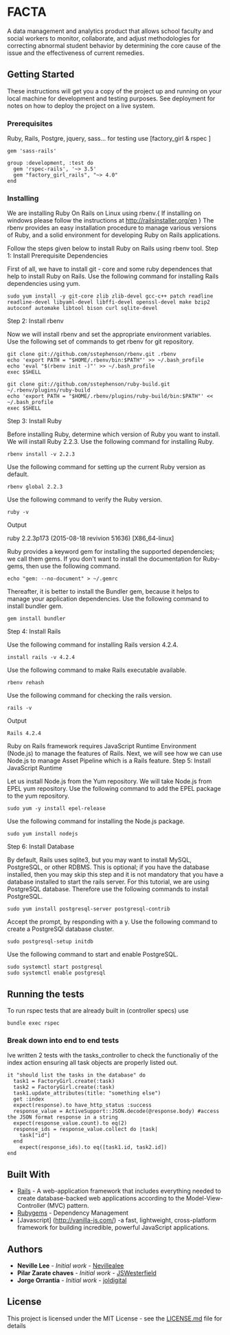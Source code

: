 # FACTA
A data management and analytics product that allows school faculty and social workers to monitor, collaborate, and adjust methodologies for correcting abnormal student behavior by determining the core cause of the issue and the effectiveness of current remedies.

## Getting Started

These instructions will get you a copy of the project up and running on your local machine for development and testing purposes. See deployment for notes on how to deploy the project on a live system.

### Prerequisites

Ruby, Rails, Postgre, jquery, sass... for testing use [factory_girl & rspec ]
```
gem 'sass-rails'
```
```
group :development, :test do
  gem 'rspec-rails', '~> 3.5'
  gem "factory_girl_rails", "~> 4.0"
end
```

### Installing

We are installing Ruby On Rails on Linux using rbenv.{ If installing on windows please follow the instructions at http://railsinstaller.org/en } The rbenv provides an easy installation procedure to manage various versions of Ruby, and a solid environment for developing Ruby on Rails applications.

Follow the steps given below to install Ruby on Rails using rbenv tool.
Step 1: Install Prerequisite Dependencies

First of all, we have to install git - core and some ruby dependences that help to install Ruby on Rails. Use the following command for installing Rails dependencies using yum.
```
sudo yum install -y git-core zlib zlib-devel gcc-c++ patch readline readline-devel libyaml-devel libffi-devel openssl-devel make bzip2 autoconf automake libtool bison curl sqlite-devel
```
Step 2: Install rbenv

Now we will install rbenv and set the appropriate environment variables. Use the following set of commands to get rbenv for git repository.
```
git clone git://github.com/sstephenson/rbenv.git .rbenv
echo 'export PATH = "$HOME/.rbenv/bin:$PATH"' >> ~/.bash_profile
echo 'eval "$(rbenv init -)"' >> ~/.bash_profile
exec $SHELL
```
```
git clone git://github.com/sstephenson/ruby-build.git ~/.rbenv/plugins/ruby-build
echo 'export PATH = "$HOME/.rbenv/plugins/ruby-build/bin:$PATH"' << ~/.bash_profile
exec $SHELL
```
Step 3: Install Ruby

Before installing Ruby, determine which version of Ruby you want to install. We will install Ruby 2.2.3. Use the following command for installing Ruby.
```
rbenv install -v 2.2.3
```
Use the following command for setting up the current Ruby version as default.
```
rbenv global 2.2.3
```
Use the following command to verify the Ruby version.
```
ruby -v
```
Output

ruby 2.2.3p173 (2015-08-18 revivion 51636) [X86_64-linux]

Ruby provides a keyword gem for installing the supported dependencies; we call them gems. If you don't want to install the documentation for Ruby-gems, then use the following command.
```
echo "gem: --no-document" > ~/.gemrc
```
Thereafter, it is better to install the Bundler gem, because it helps to manage your application dependencies. Use the following command to install bundler gem.
```
gem install bundler
```
Step 4: Install Rails

Use the following command for installing Rails version 4.2.4.
```
install rails -v 4.2.4
```
Use the following command to make Rails executable available.
```
rbenv rehash
```
Use the following command for checking the rails version.
```
rails -v
```
Output
```
Rails 4.2.4
```
Ruby on Rails framework requires JavaScript Runtime Environment (Node.js) to manage the features of Rails. Next, we will see how we can use Node.js to manage Asset Pipeline which is a Rails feature.
Step 5: Install JavaScript Runtime

Let us install Node.js from the Yum repository. We will take Node.js from EPEL yum repository. Use the following command to add the EPEL package to the yum repository.
```
sudo yum -y install epel-release
```
Use the following command for installing the Node.js package.
```
sudo yum install nodejs
```
Step 6: Install Database

By default, Rails uses sqlite3, but you may want to install MySQL, PostgreSQL, or other RDBMS. This is optional; if you have the database installed, then you may skip this step and it is not mandatory that you have a database installed to start the rails server. For this tutorial, we are using PostgreSQL database. Therefore use the following commands to install PostgreSQL.
```
sudo yum install postgresql-server postgresql-contrib
```
Accept the prompt, by responding with a y. Use the following command to create a PostgreSQl database cluster.
```
sudo postgresql-setup initdb
```
Use the following command to start and enable PostgreSQL.
```
sudo systemctl start postgresql
sudo systemctl enable postgresql
```

## Running the tests

To run rspec tests that are already built in (controller specs) use 
```
bundle exec rspec
```
### Break down into end to end tests

Ive written 2 tests with the  tasks_controller to check the functionaliy of the index action ensuring all task objects are 
properly listed out.

```
it "should list the tasks in the database" do
  task1 = FactoryGirl.create(:task)
  task2 = FactoryGirl.create(:task)
  task1.update_attributes(title: "something else")
  get :index
  expect(response).to have_http_status :success
  response_value = ActiveSupport::JSON.decode(@response.body) #access the JSON format response in a string
  expect(response_value.count).to eq(2)
  response_ids = response_value.collect do |task|
    task["id"]
  end
    expect(response_ids).to eq([task1.id, task2.id])
end
```

## Built With

* [Rails](http://rubyonrails.org/) -  A web-application framework that includes everything needed to create database-backed web applications according to the Model-View-Controller (MVC) pattern.
* [Rubygems](https://www.ruby-toolbox.com/projects/bundler.html) - Dependency Management
* [Javascript] (http://vanilla-js.com/) -a fast, lightweight, cross-platform framework for building incredible, powerful JavaScript applications.

## Authors

* **Neville Lee** - *Initial work* - [Nevillealee](https://github.com/nevillealee)
* **Pilar Zarate chaves** - *Initial work* - [JSWesterfield](https://about.me/pilarzarate)
* **Jorge Orrantia** - *Initial work* - [joldigital](https://github.com/joldigital)

## License

This project is licensed under the MIT License - see the [LICENSE.md](LICENSE.md) file for details
